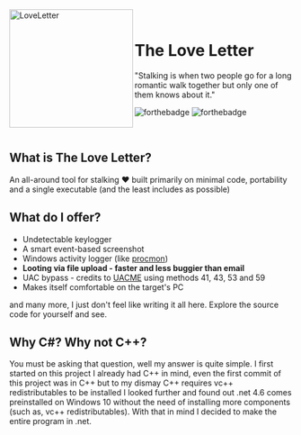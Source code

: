 ﻿﻿<div>
  <img width="220" height="210" align="left" src="https://i.ibb.co/1XbwZfX/image-removebg-preview-5.png" alt="LoveLetter"/>
  <br>
  <h1>The Love Letter</h1>
  <p>"Stalking is when two people go for a long romantic walk together but only one of them knows about it."</p>
</div>

![forthebadge](https://forthebadge.com/images/badges/built-with-love.svg)
![forthebadge](https://forthebadge.com/images/badges/made-with-reason.svg)

<br/>

## What is The Love Letter?
An all-around tool for stalking ❤️ built primarily on minimal code, portability and a single executable (and the least includes as possible)

## What do I offer?
- Undetectable keylogger
- A smart event-based screenshot
- Windows activity logger (like [procmon](https://docs.microsoft.com/en-us/sysinternals/downloads/procmon))
- **Looting via file upload - faster and less buggier than email**
- UAC bypass - credits to [UACME](https://github.com/hfiref0x/UACME) using methods 41, 43, 53 and 59
- Makes itself comfortable on the target's PC

and many more, I just don't feel like writing it all here. Explore the source code for yourself and see.

## Why C#? Why not C++?
You must be asking that question, well my answer is quite simple. I first started on this project I already had C++ in mind, even the first commit of this project was in C++ but to my dismay C++ requires vc++ redistributables to be installed I looked further and found out .net 4.6 comes preinstalled on Windows 10 without the need of installing more components (such as, vc++ redistributables). With that in mind I decided to make the entire program in .net.
